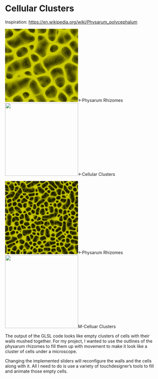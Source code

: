 # Cellular Clusters

Inspiration: https://en.wikipedia.org/wiki/Physarum_polycephalum

<img src=".ignore/1.png" width="240" height="240"/><-Physarum Rhizomes
<img src=".ignore/1.gif" width="240" height="240"/><-Cellular Clusters

<img src=".ignore/2.png" width="240" height="240"/><-Physarum Rhizomes
<img src=".ignore/2.gif" width="240" height="240"/>M-Celluar Clusters

The output of the GLSL code looks like empty clusters of cells with their walls mushed together.
For my project, I wanted to use the outlines of the physarum rhizomes to fill them up with movement to make it look like a cluster of cells under a microscope.

Changing the implemented sliders will reconfigure the walls and the cells along with it.
All I need to do is use a variety of touchdesigner’s tools to fill and animate those empty cells.
